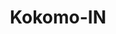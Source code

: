 ---
title: Kokomo-IN
slug: kokomo-in
f_state:
- cms/state/indiana.md
f_locations:
- cms/payday-loan/advance-america-3194.md
- cms/payday-loan/cash-loan-security-inc-7818.md
- cms/payday-loan/cash-loan-security-inc-7821.md
- cms/payday-loan/cashland-9136.md
- cms/payday-loan/check-into-cash-11820.md
- cms/payday-loan/check-into-cash-11866.md
- cms/payday-loan/check-into-cash-11867.md
- cms/payday-loan/check-into-cash-indiana-llc-13163.md
updated-on: '2024-05-30T13:41:28.615Z'
created-on: '2024-05-30T13:41:28.615Z'
published-on: '2024-05-30T13:54:32.469Z'
f_city: Kokomo
layout: '[city].html'
tags: city
---